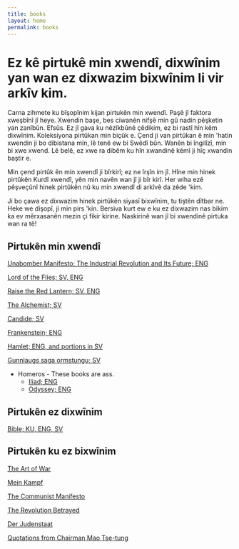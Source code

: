 ```yaml
---
title: books
layout: home
permalink: books
---
```


# Ez kê pirtukê min xwendî, dixwînim yan wan ez dixwazim bixwînim li vir arkîv kim.

Carna zihmete ku bîşopînim kijan pirtukên min xwendî. Paşê jî faktora xweşbînî jî heye. Xwendin başe, bes ciwanên nifşê min gû nadin pêşketin yan zanîbûn. Efsûs. Ez jî gava ku nêzîkbûnê çêdikim, ez bi rastî hîn kêm dixwînim. Koleksiyona pirtûkan min biçûk e. Çend ji van pirtûkan ê min 'hatin xwendin ji bo dibistana min, lê tenê ew bi Swêdî bûn. Wanên bi îngilîzî, min bi xwe xwend. Lê belê, ez xwe ra dibêm ku hîn xwandinê kêmî ji hîç xwandin baştir e.

Min çend pirtûk ên min xwendî ji bîrkirî; ez ne îrşîn im jî. Hîne min hinek pirtûkên Kurdî xwendî, yên min navên wan jî ji bîr kirî. Her wiha ezê pêşveçûnî hinek pirtûkên nû ku min xwendî di arkîvê da zêde 'kim.

Ji bo çawa ez dixwazim hinek pirtûkên siyasî bixwînim, tu tiştên dîtbar ne. Heke we dişopî, ji min pirs 'kin. Bersiva kurt ew e ku ez dixwazim nas bikim ka ev mêrxasanên mezin çi fikir kirine. Naskirinê wan jî bi xwendinê pirtuka wan ra tê!

## Pirtukên min xwendî

[Unabomber Manifesto: The Industrial Revolution and Its Future; ENG](https://https://en.wikipedia.org/wiki/Industrial_Society_and_Its_Future)

[Lord of the Flies; SV, ENG](https://en.wikipedia.org/wiki/Lord_of_the_Flies)

[Raise the Red Lantern; SV, ENG](https://en.wikipedia.org/wiki/Raise_the_Red_Lantern_(novella))

[The Alchemist; SV](https://en.wikipedia.org/wiki/The_Alchemist_(novel))

[Candide; SV](https://en.wikipedia.org/wiki/Candide)

[Frankenstein; ENG](https://en.wikipedia.org/wiki/Frankenstein)

[Hamlet; ENG, and portions in SV](https://en.wikipedia.org/wiki/Hamlet)

[Gunnlaugs saga ormstungu; SV](https://en.wikipedia.org/wiki/Gunnlaugs_saga_ormstungu)

- Homeros - These books are ass.
  - [Iliad; ENG](https://en.wikipedia.org/wiki/Iliad)
  - [Odyssey; ENG](https://en.wikipedia.org/wiki/Odyssey)

## Pirtukên ez dixwînim

[Bible; KU, ENG, SV](https://en.wikipedia.org/wiki/Bible)

## Pirtukên ku ez bixwînim

[The Art of War](https://en.wikipedia.org/wiki/The_Art_of_War)

[Mein Kampf](https://en.wikipedia.org/wiki/Mein_Kampf)

[The Communist Manifesto](https://en.wikipedia.org/wiki/The_Communist_Manifesto)

[The Revolution Betrayed](https://en.wikipedia.org/wiki/The_Revolution_Betrayed)

[Der Judenstaat](https://en.wikipedia.org/wiki/Der_Judenstaat)

[Quotations from Chairman Mao Tse-tung](https://en.wikipedia.org/wiki/Quotations_from_Chairman_Mao_Tse-tung)
